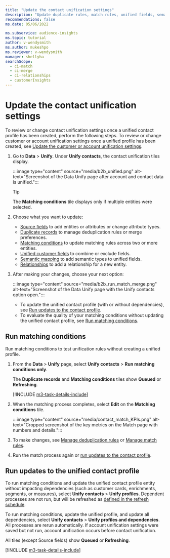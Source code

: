 ```yaml
---
title: "Update the contact unification settings"
description: "Update duplicate rules, match rules, unified fields, semantic mapping, or relationships in the unified contact profile."
recommendations: false
ms.date: 05/06/2022

ms.subservice: audience-insights
ms.topic: tutorial
author: v-wendysmith
ms.author: mukeshpo
ms.reviewer: v-wendysmith
manager: shellyha
searchScope: 
  - ci-match
  - ci-merge
  - ci-relationships
  - customerInsights
---
```


# Update the contact unification settings

To review or change contact unification settings once a unified contact profile has been created, perform the following steps. To review or change customer or account unification settings once a unified profile has been created, see [Update the customer or account unification settings](data-unification-update.md).

1. Go to **Data** > **Unify**. Under **Unify contacts**, the contact unification tiles display.

   :::image type="content" source="media/b2b_unified.png" alt-text="Screenshot of the Data Unify page after account and contact data is unified.":::

   > [!TIP]
   > The **Matching conditions** tile displays only if multiple entities were selected.

1. Choose what you want to update:
   - [Source fields](data-unification-update.md#edit-source-fields) to add entities or attributes or change attribute types.
   - [Duplicate records](data-unification-update.md#manage-deduplication-rules) to manage deduplication rules or merge preferences.
   - [Matching conditions](data-unification-update.md#manage-match-rules) to update matching rules across two or more entities.
   - [Unified customer fields](data-unification-update.md#manage-unified-fields) to combine or exclude fields.
   - [Semantic mapping](data-unification-contacts.md#define-the-semantic-fields-for-unified-contacts) to add semantic types to unified fields.
   - [Relationships](data-unification-contacts.md#set-the-relationship-between-contacts-and-accounts) to add a relationship for a new entity.

1. After making your changes, choose your next option:

   :::image type="content" source="media/b2b_run_match_merge.png" alt-text="Screenshot of the Data Unify page with the Unify contacts option open.":::

   - To update the unified contact profile (with or without dependencies), see [Run updates to the contact profile](#run-updates-to-the-unified-contact-profile).
   - To evaluate the quality of your matching conditions without updating the unified contact profile, see [Run matching conditions](#run-matching-conditions).


## Run matching conditions

Run matching conditions to test unification rules without creating a unified profile.

1. From the **Data** > **Unify** page, select **Unify contacts** > **Run matching conditions only**.

   The **Duplicate records** and **Matching conditions** tiles show **Queued** or **Refreshing**.

   [!INCLUDE [m3-task-details-include](includes/m3-task-details.md)]

1. When the matching process completes, select **Edit** on the **Matching conditions** tile.

   :::image type="content" source="media/contact_match_KPIs.png" alt-text="Cropped screenshot of the key metrics on the Match page with numbers and details.":::

1. To make changes, see [Manage deduplication rules](data-unification-update.md#manage-deduplication-rules) or [Manage match rules](data-unification-update.md#manage-match-rules).

1. Run the match process again or [run updates to the contact profile](#run-updates-to-the-unified-contact-profile).

## Run updates to the unified contact profile

To run matching conditions and update the unified contact profile entity without impacting dependencies (such as customer cards, enrichments, segments, or measures), select **Unify contacts** > **Unify profiles**. Dependent processes are not run, but will be refreshed as [defined in the refresh schedule](system.md#schedule-tab).

To run matching conditions, update the unified profile, and update all dependencies, select **Unify contacts** > **Unify profiles and dependencies**. All processes are rerun automatically. If account unification settings were saved but not run, account unification occurs before contact unification.

All tiles (except Source fields) show **Queued** or **Refreshing**.

[!INCLUDE [m3-task-details-include](includes/m3-task-details.md)]
